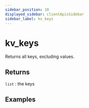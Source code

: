 ```yaml
---
sidebar_position: 10
displayed_sidebar: clientApisSidebar
sidebar_label: kv_keys
---
```


# kv_keys
Returns all keys, excluding values.


## Returns
`list` : the keys


## Examples

